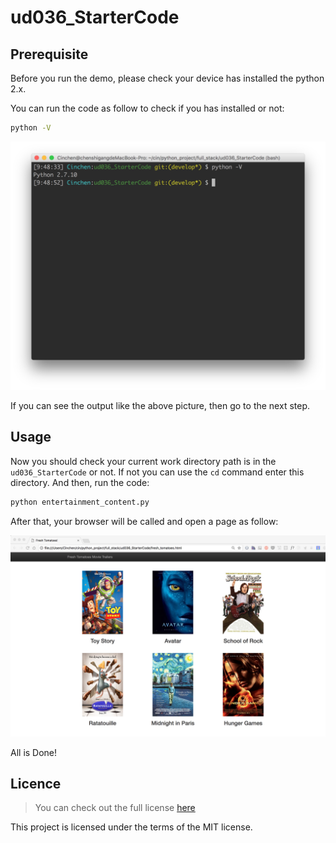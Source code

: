 # ud036_StarterCode

## Prerequisite

Before you run the demo, please check your device has installed the python 2.x.

You can run the code as follow to check if you has installed or not:

```bash
python -V
```

![python](https://raw.githubusercontent.com/eryue0220/ud036_StarterCode/master/image/terminal.jpeg)

If you can see the output like the above picture, then go to the next step.

## Usage

Now you should check your current work directory path is in the 
`ud036_StarterCode` or not. If not you can use the `cd` command enter this 
directory. And then, run the code:

```bash
python entertainment_content.py
```

After that, your browser will be called and open a page as follow:

![page](https://raw.githubusercontent.com/eryue0220/ud036_StarterCode/master/image/page.jpeg)

All is Done!

## Licence

> You can check out the full license [here](https://github.com/IgorAntun/node-chat/blob/master/LICENSE)

This project is licensed under the terms of the MIT license.